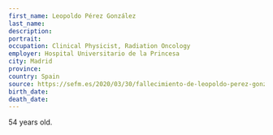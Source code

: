 ```yaml
---
first_name: Leopoldo Pérez González
last_name: 
description: 
portrait: 
occupation: Clinical Physicist, Radiation Oncology
employer: Hospital Universitario de la Princesa
city: Madrid
province: 
country: Spain
source: https://sefm.es/2020/03/30/fallecimiento-de-leopoldo-perez-gonzalez/
birth_date: 
death_date: 
---
```


54 years old.